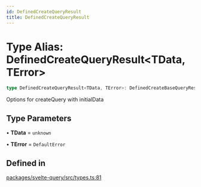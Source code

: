 ```yaml
---
id: DefinedCreateQueryResult
title: DefinedCreateQueryResult
---
```


# Type Alias: DefinedCreateQueryResult\<TData, TError\>

```ts
type DefinedCreateQueryResult<TData, TError>: DefinedCreateBaseQueryResult<TData, TError>;
```

Options for createQuery with initialData

## Type Parameters

• **TData** = `unknown`

• **TError** = `DefaultError`

## Defined in

[packages/svelte-query/src/types.ts:81](https://github.com/TanStack/query/blob/13817e953743537ffb9aab4da174583055be4d81/packages/svelte-query/src/types.ts#L81)
